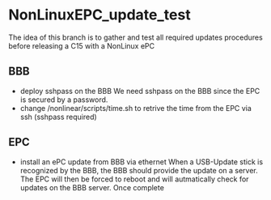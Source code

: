 # NonLinuxEPC_update_test

The idea of this branch is to gather and test all required updates procedures before releasing a C15 with a NonLinux ePC

## BBB
* deploy sshpass on the BBB 
We need sshpass on the BBB since the EPC is secured by a password.
* change /nonlinear/scripts/time.sh to retrive the time from the EPC via ssh (sshpass required)

## EPC
* install an ePC update from BBB via ethernet
When a USB-Update stick is recognized by the BBB, the BBB should provide the update on a server.
The EPC will then be forced to reboot and will autmatically check for updates on the BBB server.
Once complete 
